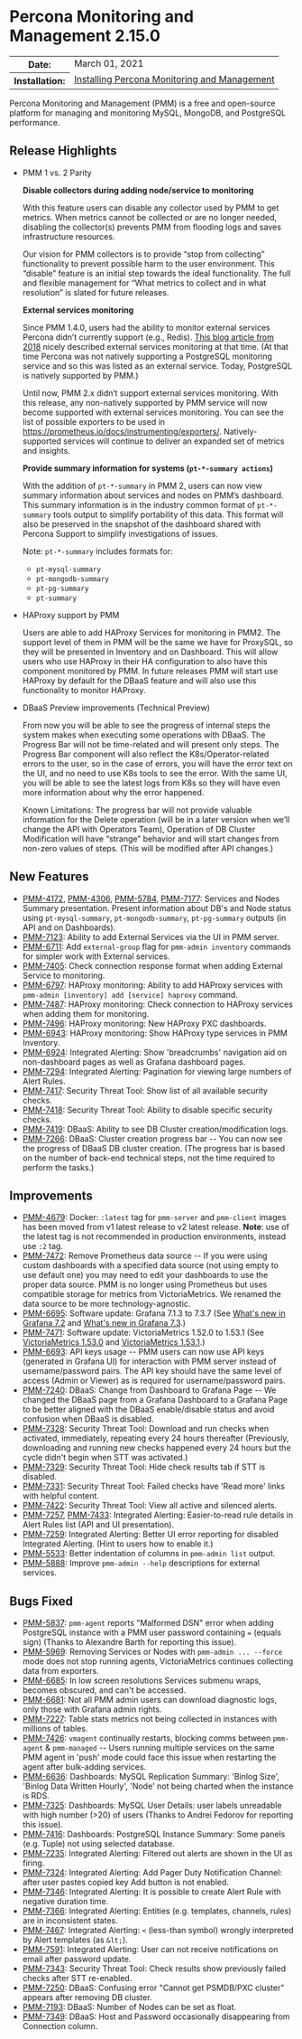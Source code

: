 # Percona Monitoring and Management 2.15.0

<table class="docutils field-list" frame="void" rules="none">
  <colgroup>
    <col class="field-name">
    <col class="field-body">
  </colgroup>
  <tbody valign="top">
    <tr class="field-odd field">
      <th class="field-name">Date:</th>
      <td class="field-body">March 01, 2021</td>
    </tr>
    <tr class="field-even field">
      <th class="field-name">Installation:</th>
      <td class="field-body">
        <a class="reference external" href="https://www.percona.com/software/pmm/quickstart">Installing Percona Monitoring and Management</a></td>
    </tr>
  </tbody>
</table>

Percona Monitoring and Management (PMM) is a free and open-source platform for managing and monitoring MySQL, MongoDB, and PostgreSQL performance.

## Release Highlights

- PMM 1 vs. 2 Parity

    **Disable collectors during adding node/service to monitoring**

    With this feature users can disable any collector used by PMM to get metrics. When metrics cannot be collected or are no longer needed, disabling the collector(s) prevents PMM from flooding logs and saves infrastructure resources.

    Our vision for PMM collectors is to provide “stop from collecting” functionality to prevent possible harm to the user environment. This “disable” feature is an initial step towards the ideal functionality. The full and flexible management for “What metrics to collect and in what resolution” is slated for future releases.

    **External services monitoring**

    Since PMM 1.4.0, users had the ability to monitor external services Percona didn’t currently support (e.g., Redis). [This blog article from 2018](https://www.percona.com/blog/2018/02/12/percona-monitoring-management-pmm-support-external-monitoring-services-yes/) nicely described external services monitoring at that time. (At that time Percona was not natively supporting a PostgreSQL monitoring service and so this was listed as an external service. Today, PostgreSQL is natively supported by PMM.)

    Until now, PMM 2.x didn’t support external services monitoring. With this release, any non-natively supported by PMM service will now become supported with external services monitoring. You can see the list of possible exporters to be used in <https://prometheus.io/docs/instrumenting/exporters/>. Natively-supported services will continue to deliver an expanded set of metrics and insights.

    **Provide summary information for  systems (`pt-*-summary actions`)**

    With the addition of `pt-*-summary` in PMM 2, users can now view summary information about services and nodes on PMM’s dashboard. This summary information is in the industry common format of `pt-*-summary` tools output to simplify portability of this data. This format will also be preserved in the snapshot of the dashboard shared with Percona Support to simplify investigations of issues.

    Note: `pt-*-summary` includes formats for:

    - `pt-mysql-summary`
    - `pt-mongodb-summary`
    - `pt-pg-summary`
    - `pt-summary`

- HAProxy support by PMM

    Users are able to add HAProxy Services for monitoring in PMM2. The support level of them in PMM will be the same we have for ProxySQL, so they will be presented in Inventory and on Dashboard. This will allow users who use HAProxy in their HA configuration to also have this component monitored by PMM. In future releases PMM will start use HAProxy by default for the DBaaS feature and will also use this functionality to monitor HAProxy.

- DBaaS Preview improvements (Technical  Preview)

    From now you will be able to see the progress of internal steps the system makes when executing some operations with DBaaS. The Progress Bar will not be time-related and will present only steps. The Progress Bar component will also reflect the K8s/Operator-related errors to the user, so in the case of errors, you will have the error text on the UI, and no need to use K8s tools to see the error. With the same UI, you will be able to see the latest logs from K8s so they will have even more information about why the error happened.

    Known Limitations: The progress bar will not provide valuable information for the Delete operation (will be in a later version when we’ll change the API with Operators Team), Operation of DB Cluster Modification will have “strange” behavior and will start changes from non-zero values of steps. (This will be modified after API changes.)

## New Features

- [PMM-4172](https://jira.percona.com/browse/PMM-4172), [PMM-4306](https://jira.percona.com/browse/PMM-4306), [PMM-5784](https://jira.percona.com/browse/PMM-5784), [PMM-7177](https://jira.percona.com/browse/PMM-7177): Services and Nodes Summary presentation. Present information about DB's and Node status using `pt-mysql-summary`, `pt-mongodb-summary`, `pt-pg-summary` outputs (in API and on Dashboards).
- [PMM-7123](https://jira.percona.com/browse/PMM-7123): Ability to add External Services via the UI in PMM server.
- [PMM-6711](https://jira.percona.com/browse/PMM-6711): Add `external-group` flag for `pmm-admin inventory` commands for simpler work with External services.
- [PMM-7405](https://jira.percona.com/browse/PMM-7405): Check connection response format when adding External Service to monitoring.
- [PMM-6797](https://jira.percona.com/browse/PMM-6797): HAProxy monitoring: Ability to add HAProxy services with `pmm-admin [inventory] add [service] haproxy` command.
- [PMM-7487](https://jira.percona.com/browse/PMM-7487): HAProxy monitoring: Check connection to HAProxy services when adding them for monitoring.
- [PMM-7496](https://jira.percona.com/browse/PMM-7496): HAProxy monitoring: New HAProxy PXC dashboards.
- [PMM-6943](https://jira.percona.com/browse/PMM-6943): HAProxy monitoring: Show HAProxy type services in PMM Inventory.
- [PMM-6924](https://jira.percona.com/browse/PMM-6924): Integrated Alerting: Show 'breadcrumbs' navigation aid on non-dashboard pages as well as Grafana dashboard pages.
- [PMM-7294](https://jira.percona.com/browse/PMM-7294): Integrated Alerting: Pagination for viewing large numbers of Alert Rules.
- [PMM-7417](https://jira.percona.com/browse/PMM-7417): Security Threat Tool: Show list of all available security checks.
- [PMM-7418](https://jira.percona.com/browse/PMM-7418): Security Threat Tool: Ability to disable specific security checks.
- [PMM-7419](https://jira.percona.com/browse/PMM-7419): DBaaS: Ability to see DB Cluster creation/modification logs.
- [PMM-7266](https://jira.percona.com/browse/PMM-7266): DBaaS: Cluster creation progress bar -- You can now see the progress of DBaaS DB cluster creation. (The progress bar is based on the number of back-end technical steps, not the time required to perform the tasks.)

## Improvements

- [PMM-4679](https://jira.percona.com/browse/PMM-4679): Docker: `:latest` tag for `pmm-server` and `pmm-client` images has been moved from v1 latest release to v2 latest release.  **Note**: use of the latest tag is not recommended in production environments, instead use `:2` tag.
- [PMM-7472](https://jira.percona.com/browse/PMM-7472): Remove Prometheus data source -- If you were using custom dashboards with a specified data source (not using empty to use default one) you may need to edit your dashboards to use the proper data source. PMM is no longer using Prometheus but uses compatible storage for metrics from VictoriaMetrics. We renamed the data source to be more technology-agnostic.
- [PMM-6695](https://jira.percona.com/browse/PMM-6695): Software update: Grafana 7.1.3 to 7.3.7 (See [What's new in Grafana 7.2](https://grafana.com/docs/grafana/latest/whatsnew/whats-new-in-v7-2) and [What's new in Grafana 7.3](https://grafana.com/docs/grafana/latest/whatsnew/whats-new-in-v7-3/).)
- [PMM-7471](https://jira.percona.com/browse/PMM-7471): Software update: VictoriaMetrics 1.52.0 to 1.53.1 (See [VictoriaMetrics 1.53.0](https://github.com/VictoriaMetrics/VictoriaMetrics/releases/tag/v1.53.0) and [VictoriaMetrics 1.53.1](https://github.com/VictoriaMetrics/VictoriaMetrics/releases/tag/v1.53.1).)
- [PMM-6693](https://jira.percona.com/browse/PMM-6693): API keys usage -- PMM users can now use API keys (generated in Grafana UI) for interaction with PMM server instead of username/password pairs. The API key should have the same level of access (Admin or Viewer) as is required for username/password pairs.
- [PMM-7240](https://jira.percona.com/browse/PMM-7240): DBaaS: Change from Dashboard to Grafana Page -- We changed the DBaaS page from a Grafana Dashboard to a Grafana Page to be better aligned with the DBaaS enable/disable status and avoid confusion when DBaaS is disabled.
- [PMM-7328](https://jira.percona.com/browse/PMM-7328): Security Threat Tool: Download and run checks when activated, immediately, repeating every 24 hours thereafter (Previously, downloading and running new checks happened every 24 hours but the cycle didn't begin when STT was activated.)
- [PMM-7329](https://jira.percona.com/browse/PMM-7329): Security Threat Tool: Hide check results tab if STT is disabled.
- [PMM-7331](https://jira.percona.com/browse/PMM-7331): Security Threat Tool: Failed checks have 'Read more' links with helpful content.
- [PMM-7422](https://jira.percona.com/browse/PMM-7422): Security Threat Tool: View all active and silenced alerts.
- [PMM-7257](https://jira.percona.com/browse/PMM-7257), [PMM-7433](https://jira.percona.com/browse/PMM-7433): Integrated Alerting: Easier-to-read rule details in Alert Rules list (API and UI presentation).
- [PMM-7259](https://jira.percona.com/browse/PMM-7259): Integrated Alerting: Better UI error reporting for disabled Integrated Alerting. (Hint to users how to enable it.)
- [PMM-5533](https://jira.percona.com/browse/PMM-5533): Better indentation of columns in `pmm-admin list` output.
- [PMM-5888](https://jira.percona.com/browse/PMM-5888): Improve `pmm-admin --help` descriptions for external services.

## Bugs Fixed

- [PMM-5837](https://jira.percona.com/browse/PMM-5837): `pmm-agent` reports "Malformed DSN" error when adding PostgreSQL instance with a PMM user password containing `=` (equals sign) (Thanks to Alexandre Barth for reporting this issue).
- [PMM-5969](https://jira.percona.com/browse/PMM-5969): Removing Services or Nodes with `pmm-admin ... --force` mode does not stop running agents, VictoriaMetrics continues collecting data from exporters.
- [PMM-6685](https://jira.percona.com/browse/PMM-6685): In low screen resolutions Services submenu wraps, becomes obscured, and can't be accessed.
- [PMM-6681](https://jira.percona.com/browse/PMM-6681): Not all PMM admin users can download diagnostic logs, only those with Grafana admin rights.
- [PMM-7227](https://jira.percona.com/browse/PMM-7227): Table stats metrics not being collected in instances with millions of tables.
- [PMM-7426](https://jira.percona.com/browse/PMM-7426): `vmagent` continually restarts, blocking comms between `pmm-agent` & `pmm-managed` -- Users running multiple services on the same PMM agent in 'push' mode could face this issue when restarting the agent after bulk-adding services.
- [PMM-6636](https://jira.percona.com/browse/PMM-6636): Dashboards: MySQL Replication Summary: 'Binlog Size', 'Binlog Data Written Hourly', 'Node' not being charted when the instance is RDS.
- [PMM-7325](https://jira.percona.com/browse/PMM-7325): Dashboards: MySQL User Details: user labels unreadable with high number (>20) of users (Thanks to Andrei Fedorov for reporting this issue).
- [PMM-7416](https://jira.percona.com/browse/PMM-7416): Dashboards: PostgreSQL Instance Summary: Some panels (e.g. Tuple) not using selected database.
- [PMM-7235](https://jira.percona.com/browse/PMM-7235): Integrated Alerting: Filtered out alerts are shown in the UI as firing.
- [PMM-7324](https://jira.percona.com/browse/PMM-7324): Integrated Alerting: Add Pager Duty Notification Channel: after user pastes copied key Add button is not enabled.
- [PMM-7346](https://jira.percona.com/browse/PMM-7346): Integrated Alerting: It is possible to create Alert Rule with negative duration time.
- [PMM-7366](https://jira.percona.com/browse/PMM-7366): Integrated Alerting: Entities (e.g. templates, channels, rules) are in inconsistent states.
- [PMM-7467](https://jira.percona.com/browse/PMM-7467): Integrated Alerting: `<` (less-than symbol) wrongly interpreted by Alert templates (as `&lt;`).
- [PMM-7591](https://jira.percona.com/browse/PMM-7591): Integrated Alerting: User can not receive notifications on email after password update.
- [PMM-7343](https://jira.percona.com/browse/PMM-7343): Security Threat Tool: Check results show previously failed checks after STT re-enabled.
- [PMM-7250](https://jira.percona.com/browse/PMM-7250): DBaaS: Confusing error "Cannot get PSMDB/PXC cluster" appears after removing DB cluster.
- [PMM-7193](https://jira.percona.com/browse/PMM-7193): DBaaS: Number of Nodes can be set as float.
- [PMM-7349](https://jira.percona.com/browse/PMM-7349): DBaaS: Host and Password occasionally disappearing from Connection column.
